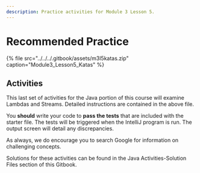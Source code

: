 ```yaml
---
description: Practice activities for Module 3 Lesson 5.
---
```


# Recommended Practice

{% file src="../../../.gitbook/assets/m3l5katas.zip" caption="Module3\_Lesson5\_Katas" %}

## Activities

This last set of activities for the Java portion of this course will examine Lambdas and Streams. Detailed instructions are contained in the above file.   

You **should** write your code to **pass the tests** that are included with the starter file. The tests will be triggered when the IntelliJ program is run. The output screen will detail any discrepancies.  

As always, we do encourage you to search Google for information on challenging concepts.

Solutions for these activities can be found in the Java Activities-Solution Files section of this Gitbook. 

